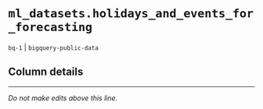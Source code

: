 # `ml_datasets.holidays_and_events_for_forecasting`
`bq-1` | `bigquery-public-data`

## Column details


-------------------------------------------------------------------------------
*Do not make edits above this line.*
